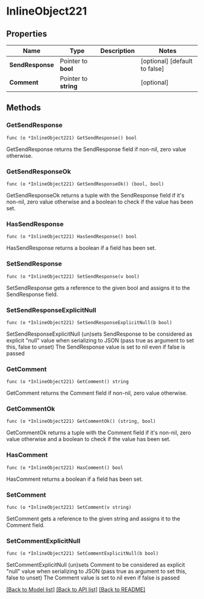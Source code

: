 # InlineObject221

## Properties

Name | Type | Description | Notes
------------ | ------------- | ------------- | -------------
**SendResponse** | Pointer to **bool** |  | [optional] [default to false]
**Comment** | Pointer to **string** |  | [optional] 

## Methods

### GetSendResponse

`func (o *InlineObject221) GetSendResponse() bool`

GetSendResponse returns the SendResponse field if non-nil, zero value otherwise.

### GetSendResponseOk

`func (o *InlineObject221) GetSendResponseOk() (bool, bool)`

GetSendResponseOk returns a tuple with the SendResponse field if it's non-nil, zero value otherwise
and a boolean to check if the value has been set.

### HasSendResponse

`func (o *InlineObject221) HasSendResponse() bool`

HasSendResponse returns a boolean if a field has been set.

### SetSendResponse

`func (o *InlineObject221) SetSendResponse(v bool)`

SetSendResponse gets a reference to the given bool and assigns it to the SendResponse field.

### SetSendResponseExplicitNull

`func (o *InlineObject221) SetSendResponseExplicitNull(b bool)`

SetSendResponseExplicitNull (un)sets SendResponse to be considered as explicit "null" value
when serializing to JSON (pass true as argument to set this, false to unset)
The SendResponse value is set to nil even if false is passed
### GetComment

`func (o *InlineObject221) GetComment() string`

GetComment returns the Comment field if non-nil, zero value otherwise.

### GetCommentOk

`func (o *InlineObject221) GetCommentOk() (string, bool)`

GetCommentOk returns a tuple with the Comment field if it's non-nil, zero value otherwise
and a boolean to check if the value has been set.

### HasComment

`func (o *InlineObject221) HasComment() bool`

HasComment returns a boolean if a field has been set.

### SetComment

`func (o *InlineObject221) SetComment(v string)`

SetComment gets a reference to the given string and assigns it to the Comment field.

### SetCommentExplicitNull

`func (o *InlineObject221) SetCommentExplicitNull(b bool)`

SetCommentExplicitNull (un)sets Comment to be considered as explicit "null" value
when serializing to JSON (pass true as argument to set this, false to unset)
The Comment value is set to nil even if false is passed

[[Back to Model list]](../README.md#documentation-for-models) [[Back to API list]](../README.md#documentation-for-api-endpoints) [[Back to README]](../README.md)


